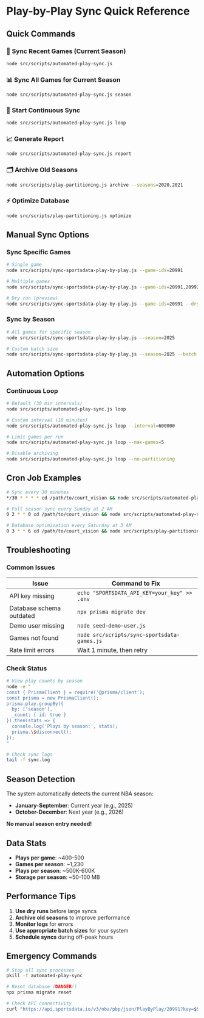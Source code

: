 # Play-by-Play Sync Quick Reference

## Quick Commands

### 🔄 Sync Recent Games (Current Season)
```bash
node src/scripts/automated-play-sync.js
```

### 📊 Sync All Games for Current Season
```bash
node src/scripts/automated-play-sync.js season
```

### 🔁 Start Continuous Sync
```bash
node src/scripts/automated-play-sync.js loop
```

### 📈 Generate Report
```bash
node src/scripts/automated-play-sync.js report
```

### 🗂️ Archive Old Seasons
```bash
node src/scripts/play-partitioning.js archive --seasons=2020,2021
```

### ⚡ Optimize Database
```bash
node src/scripts/play-partitioning.js optimize
```

## Manual Sync Options

### Sync Specific Games
```bash
# Single game
node src/scripts/sync-sportsdata-play-by-play.js --game-ids=20991

# Multiple games
node src/scripts/sync-sportsdata-play-by-play.js --game-ids=20991,20992,20993

# Dry run (preview)
node src/scripts/sync-sportsdata-play-by-play.js --game-ids=20991 --dry-run
```

### Sync by Season
```bash
# All games for specific season
node src/scripts/sync-sportsdata-play-by-play.js --season=2025

# Custom batch size
node src/scripts/sync-sportsdata-play-by-play.js --season=2025 --batch-size=5
```

## Automation Options

### Continuous Loop
```bash
# Default (30 min intervals)
node src/scripts/automated-play-sync.js loop

# Custom interval (10 minutes)
node src/scripts/automated-play-sync.js loop --interval=600000

# Limit games per run
node src/scripts/automated-play-sync.js loop --max-games=5

# Disable archiving
node src/scripts/automated-play-sync.js loop --no-partitioning
```

## Cron Job Examples

```bash
# Sync every 30 minutes
*/30 * * * * cd /path/to/court_vision && node src/scripts/automated-play-sync.js once

# Full season sync every Sunday at 2 AM
0 2 * * 0 cd /path/to/court_vision && node src/scripts/automated-play-sync.js season

# Database optimization every Saturday at 3 AM
0 3 * * 6 cd /path/to/court_vision && node src/scripts/play-partitioning.js optimize
```

## Troubleshooting

### Common Issues

| Issue | Command to Fix |
|-------|----------------|
| API key missing | `echo "SPORTSDATA_API_KEY=your_key" >> .env` |
| Database schema outdated | `npx prisma migrate dev` |
| Demo user missing | `node seed-demo-user.js` |
| Games not found | `node src/scripts/sync-sportsdata-games.js` |
| Rate limit errors | Wait 1 minute, then retry |

### Check Status

```bash
# View play counts by season
node -e "
const { PrismaClient } = require('@prisma/client');
const prisma = new PrismaClient();
prisma.play.groupBy({
  by: ['season'],
  _count: { id: true }
}).then(stats => {
  console.log('Plays by season:', stats);
  prisma.\$disconnect();
});
"

# Check sync logs
tail -f sync.log
```

## Season Detection

The system automatically detects the current NBA season:
- **January-September**: Current year (e.g., 2025)
- **October-December**: Next year (e.g., 2026)

**No manual season entry needed!**

## Data Stats

- **Plays per game**: ~400-500
- **Games per season**: ~1,230
- **Plays per season**: ~500K-600K
- **Storage per season**: ~50-100 MB

## Performance Tips

1. **Use dry runs** before large syncs
2. **Archive old seasons** to improve performance
3. **Monitor logs** for errors
4. **Use appropriate batch sizes** for your system
5. **Schedule syncs** during off-peak hours

## Emergency Commands

```bash
# Stop all sync processes
pkill -f automated-play-sync

# Reset database (DANGER!)
npx prisma migrate reset

# Check API connectivity
curl "https://api.sportsdata.io/v3/nba/pbp/json/PlayByPlay/20991?key=$SPORTSDATA_API_KEY"
``` 
